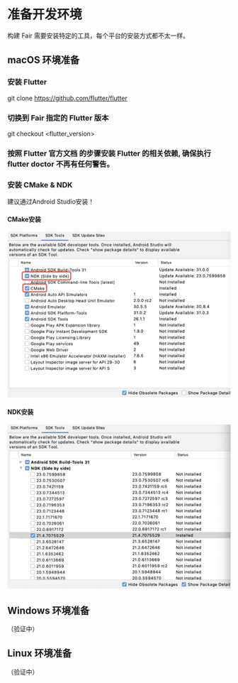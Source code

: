 # 准备开发环境
构建 Fair 需要安装特定的工具，每个平台的安装方式都不太一样。

## macOS 环境准备

### 安装 Flutter

  git clone https://github.com/flutter/flutter

###  切换到 Fair 指定的 Flutter 版本

  git checkout <flutter_version>

### 按照 Flutter 官方文档 的步骤安装 Flutter 的相关依赖, 确保执行 flutter doctor 不再有任何警告。

### 安装 CMake & NDK
建议通过Android Studio安装！
#### CMake安装
![cmake](./assets/cmake.jpg)

#### NDK安装
![ndk](./assets/ndk.jpg)

## Windows 环境准备
（验证中）
## Linux 环境准备
（验证中）
